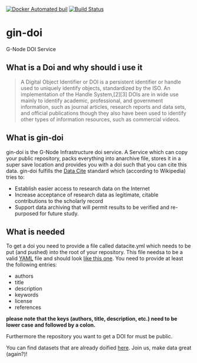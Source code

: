 [![Docker Automated buil](https://img.shields.io/docker/automated/cgars/gin-doi.svg)](https://hub.docker.com/r/cgars/gin-doi/builds/)
[![Build Status](https://travis-ci.org/cgars/gin-doi.svg?branch=master)](https://travis-ci.org/G-Node/gin-doi)

# gin-doi
G-Node DOI Service

## What is a Doi and why should i use it
> A Digital Object Identifier or DOI is a persistent identifier or handle used to uniquely identify objects, standardized by the ISO. An implementation of the Handle System,[2][3] DOIs are in wide use mainly to identify academic, professional, and government information, such as journal articles, research reports and data sets, and official publications though they also have been used to identify other types of information resources, such as commercial videos.

## What is gin-doi
gin-doi is the G-Node Infrastructure doi service. A Service which can copy your public repository, packs everything into anarchive file, stores it in a super save location and provides you with a doi such that you can cite this data. 
gin-doi fulfills the [Data Cite](https://www.datacite.org/) standard which (according to Wikipedia) tries to:
* Establish easier access to research data on the Internet
* Increase acceptance of research data as legitimate, citable contributions to the scholarly record
* Support data archiving that will permit results to be verified and re-purposed for future study.

## What is needed
To get a doi you need to provide a file called datacite.yml which needs to be put (and pushed) into the root of your repository.
This file needsa to be a valid [YAML](https://en.wikipedia.org/wiki/YAML) file and should look  [like this one](https://github.com/cgars/gin-doi/blob/master/tmpl/example_cloudberry.yml).
You need to provide  at least the following entries:
* authors
* title
* description
* keywords
* license
* references

**please note that the keys (authors, title, description, etc.) need to be lower case and followed by a colon.**

Furthermore the repository you want to get a DOI for must be public.

You can find datasets that are already doified [here](http://doid.gin.g-node.org). Join us, make data great (again?)! 
